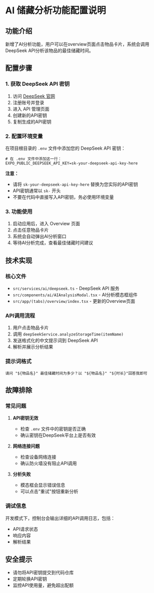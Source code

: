 # AI 储藏分析功能配置说明

## 功能介绍
新增了AI分析功能，用户可以在overview页面点击物品卡片，系统会调用DeepSeek API分析该物品的最佳储藏时间。

## 配置步骤

### 1. 获取 DeepSeek API 密钥
1. 访问 [DeepSeek 官网](https://platform.deepseek.com/)
2. 注册账号并登录
3. 进入 API 管理页面
4. 创建新的API密钥
5. 复制生成的API密钥

### 2. 配置环境变量
在项目根目录的 `.env` 文件中添加您的 DeepSeek API 密钥：

```env
# 在 .env 文件中添加这一行：
EXPO_PUBLIC_DEEPSEEK_API_KEY=sk-your-deepseek-api-key-here
```

**注意：** 
- 请将 `sk-your-deepseek-api-key-here` 替换为您实际的API密钥
- API密钥通常以 `sk-` 开头
- 不要在代码中直接写入API密钥，务必使用环境变量

### 3. 功能使用
1. 启动应用后，进入 Overview 页面
2. 点击任意物品卡片
3. 系统会自动弹出AI分析窗口
4. 等待AI分析完成，查看最佳储藏时间建议

## 技术实现

### 核心文件
- `src/services/ai/deepseek.ts` - DeepSeek API 服务
- `src/components/ai/AIAnalysisModal.tsx` - AI分析模态框组件
- `src/app/(tabs)/overview/index.tsx` - 更新的Overview页面

### API调用流程
1. 用户点击物品卡片
2. 调用 `deepSeekService.analyzeStorageTime(itemName)`
3. 发送格式化的中文提示词到 DeepSeek API
4. 解析并展示分析结果

### 提示词格式
```
请问 "${物品名}" 最佳储藏时间为多少？以 "${物品名}" "${时长}"回答我即可
```

## 故障排除

### 常见问题
1. **API密钥无效**
   - 检查 `.env` 文件中的密钥是否正确
   - 确认密钥在DeepSeek平台上是否有效

2. **网络连接问题**
   - 检查设备网络连接
   - 确认防火墙没有阻止API调用

3. **分析失败**
   - 模态框会显示错误信息
   - 可以点击"重试"按钮重新分析

### 调试信息
开发模式下，控制台会输出详细的API调用日志，包括：
- API请求状态
- 响应内容
- 解析结果

## 安全提示
- 请勿将API密钥提交到代码仓库
- 定期轮换API密钥
- 监控API使用量，避免超出配额